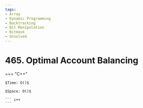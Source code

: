 ```yaml
---
tags:
- Array
- Dynamic Programming
- Backtracking
- Bit Manipulation
- Bitmask
- Unsolved
---
```



# 465. Optimal Account Balancing

=== "C++"

    $Time: O()$

    $Space: O()$

    ``` c++
    ```